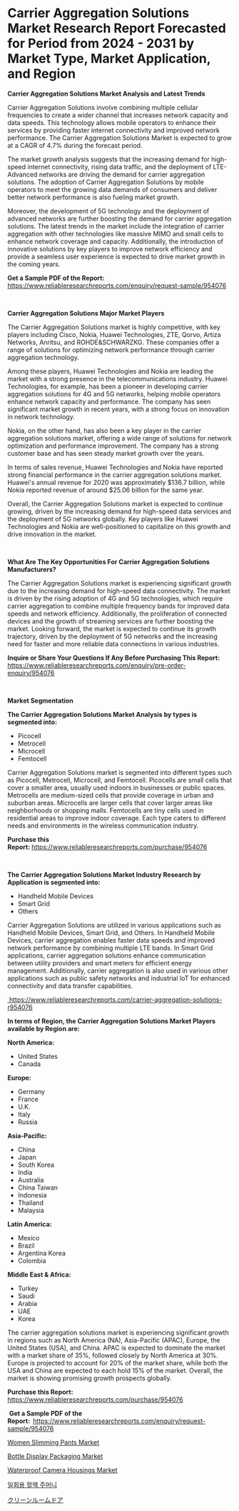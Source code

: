 <p><h1>Carrier Aggregation Solutions Market Research Report Forecasted for Period from 2024 -  2031 by Market Type, Market Application, and Region</h1></p><p><strong>Carrier Aggregation Solutions Market Analysis and Latest Trends</strong></p>
<p><p>Carrier Aggregation Solutions involve combining multiple cellular frequencies to create a wider channel that increases network capacity and data speeds. This technology allows mobile operators to enhance their services by providing faster internet connectivity and improved network performance. The Carrier Aggregation Solutions Market is expected to grow at a CAGR of 4.7% during the forecast period.</p><p>The market growth analysis suggests that the increasing demand for high-speed internet connectivity, rising data traffic, and the deployment of LTE-Advanced networks are driving the demand for carrier aggregation solutions. The adoption of Carrier Aggregation Solutions by mobile operators to meet the growing data demands of consumers and deliver better network performance is also fueling market growth.</p><p>Moreover, the development of 5G technology and the deployment of advanced networks are further boosting the demand for carrier aggregation solutions. The latest trends in the market include the integration of carrier aggregation with other technologies like massive MIMO and small cells to enhance network coverage and capacity. Additionally, the introduction of innovative solutions by key players to improve network efficiency and provide a seamless user experience is expected to drive market growth in the coming years.</p></p>
<p><strong>Get a Sample PDF of the Report:&nbsp;</strong> <a href="https://www.reliableresearchreports.com/enquiry/request-sample/954076">https://www.reliableresearchreports.com/enquiry/request-sample/954076</a></p>
<p>&nbsp;</p>
<p><strong>Carrier Aggregation Solutions Major Market Players</strong></p>
<p><p>The Carrier Aggregation Solutions market is highly competitive, with key players including Cisco, Nokia, Huawei Technologies, ZTE, Qorvo, Artiza Networks, Anritsu, and ROHDE&SCHWARZKG. These companies offer a range of solutions for optimizing network performance through carrier aggregation technology.</p><p>Among these players, Huawei Technologies and Nokia are leading the market with a strong presence in the telecommunications industry. Huawei Technologies, for example, has been a pioneer in developing carrier aggregation solutions for 4G and 5G networks, helping mobile operators enhance network capacity and performance. The company has seen significant market growth in recent years, with a strong focus on innovation in network technology.</p><p>Nokia, on the other hand, has also been a key player in the carrier aggregation solutions market, offering a wide range of solutions for network optimization and performance improvement. The company has a strong customer base and has seen steady market growth over the years.</p><p>In terms of sales revenue, Huawei Technologies and Nokia have reported strong financial performance in the carrier aggregation solutions market. Huawei's annual revenue for 2020 was approximately $136.7 billion, while Nokia reported revenue of around $25.06 billion for the same year.</p><p>Overall, the Carrier Aggregation Solutions market is expected to continue growing, driven by the increasing demand for high-speed data services and the deployment of 5G networks globally. Key players like Huawei Technologies and Nokia are well-positioned to capitalize on this growth and drive innovation in the market.</p></p>
<p>&nbsp;</p>
<p><strong>What Are The Key Opportunities For Carrier Aggregation Solutions Manufacturers?</strong></p>
<p><p>The Carrier Aggregation Solutions market is experiencing significant growth due to the increasing demand for high-speed data connectivity. The market is driven by the rising adoption of 4G and 5G technologies, which require carrier aggregation to combine multiple frequency bands for improved data speeds and network efficiency. Additionally, the proliferation of connected devices and the growth of streaming services are further boosting the market. Looking forward, the market is expected to continue its growth trajectory, driven by the deployment of 5G networks and the increasing need for faster and more reliable data connections in various industries.</p></p>
<p><strong>Inquire or Share Your Questions If Any Before Purchasing This Report:</strong> <a href="https://www.reliableresearchreports.com/enquiry/pre-order-enquiry/954076">https://www.reliableresearchreports.com/enquiry/pre-order-enquiry/954076</a></p>
<p>&nbsp;</p>
<p><strong>Market Segmentation</strong></p>
<p><strong>The Carrier Aggregation Solutions Market Analysis by types is segmented into:</strong></p>
<p><ul><li>Picocell</li><li>Metrocell</li><li>Microcell</li><li>Femtocell</li></ul></p>
<p><p>Carrier Aggregation Solutions market is segmented into different types such as Picocell, Metrocell, Microcell, and Femtocell. Picocells are small cells that cover a smaller area, usually used indoors in businesses or public spaces. Metrocells are medium-sized cells that provide coverage in urban and suburban areas. Microcells are larger cells that cover larger areas like neighborhoods or shopping malls. Femtocells are tiny cells used in residential areas to improve indoor coverage. Each type caters to different needs and environments in the wireless communication industry.</p></p>
<p><strong>Purchase this Report:&nbsp;</strong><a href="https://www.reliableresearchreports.com/purchase/954076">https://www.reliableresearchreports.com/purchase/954076</a></p>
<p>&nbsp;</p>
<p><strong>The Carrier Aggregation Solutions Market Industry Research by Application is segmented into:</strong></p>
<p><ul><li>Handheld Mobile Devices</li><li>Smart Grid</li><li>Others</li></ul></p>
<p><p>Carrier Aggregation Solutions are utilized in various applications such as Handheld Mobile Devices, Smart Grid, and Others. In Handheld Mobile Devices, carrier aggregation enables faster data speeds and improved network performance by combining multiple LTE bands. In Smart Grid applications, carrier aggregation solutions enhance communication between utility providers and smart meters for efficient energy management. Additionally, carrier aggregation is also used in various other applications such as public safety networks and industrial IoT for enhanced connectivity and data transfer capabilities.</p></p>
<p><a href="https://www.reliableresearchreports.com/carrier-aggregation-solutions-r954076">&nbsp;https://www.reliableresearchreports.com/carrier-aggregation-solutions-r954076</a></p>
<p><strong>In terms of Region, the Carrier Aggregation Solutions Market Players available by Region are:</strong></p>
<p>
    <p> <strong> North America: </strong>
        <ul>
            <li>United States</li>
            <li>Canada</li>
        </ul>
        </p> 
    <p> <strong> Europe: </strong>
        <ul>
            <li>Germany</li>
            <li>France</li>
            <li>U.K.</li>
            <li>Italy</li>
            <li>Russia</li>
        </ul>
        </p> 
    <p> <strong> Asia-Pacific: </strong>
        <ul>
            <li>China</li>
            <li>Japan</li>
            <li>South Korea</li>
            <li>India</li>
            <li>Australia</li>
            <li>China Taiwan</li>
            <li>Indonesia</li>
            <li>Thailand</li>
            <li>Malaysia</li>
        </ul>
        </p> 
    <p> <strong> Latin America: </strong>
        <ul>
            <li>Mexico</li>
            <li>Brazil</li>
            <li>Argentina Korea</li>
            <li>Colombia</li>
        </ul>
        </p> 
    <p> <strong> Middle East & Africa: </strong>
        <ul>
            <li>Turkey</li>
            <li>Saudi</li>
            <li>Arabia</li>
            <li>UAE</li>
            <li>Korea</li>
        </ul>
    </p>
    </p>
<p><p>The carrier aggregation solutions market is experiencing significant growth in regions such as North America (NA), Asia-Pacific (APAC), Europe, the United States (USA), and China. APAC is expected to dominate the market with a market share of 35%, followed closely by North America at 30%. Europe is projected to account for 20% of the market share, while both the USA and China are expected to each hold 15% of the market. Overall, the market is showing promising growth prospects globally.</p></p>
<p><strong>Purchase this Report: </strong><a href="https://www.reliableresearchreports.com/purchase/954076">https://www.reliableresearchreports.com/purchase/954076</a></p>
<p>&nbsp;<strong>Get a Sample PDF of the Report:&nbsp;&nbsp;</strong><a href="https://www.reliableresearchreports.com/enquiry/request-sample/954076">https://www.reliableresearchreports.com/enquiry/request-sample/954076</a></p>
<p><strong></strong></p>
<p><p><a href="https://www.linkedin.com/pulse/women-slimming-pants-market-report-reveals-latest-trends-pbukf">Women Slimming Pants Market</a></p><p><a href="https://github.com/ElmoRunolfsson2023/Market-Research-Report-List-1/blob/main/bottle-display-packaging-market.md">Bottle Display Packaging Market</a></p><p><a href="https://www.linkedin.com/pulse/analyzing-waterproof-camera-housings-market-global-industry-jwgof">Waterproof Camera Housings Market</a></p><p><a href="https://medium.com/@jaleelweissnat2022/%EC%9D%BC%ED%9A%8C%EC%9A%A9-%ED%98%88%EC%95%A1-%EC%A3%BC%EB%A8%B8%EB%8B%88-%EC%8B%9C%EC%9E%A5-%EC%A1%B0%EC%82%AC-%EB%B3%B4%EA%B3%A0%EC%84%9C-%EC%9D%B4%EB%A0%A5-%EB%B0%8F-2031%EB%85%84%EA%B9%8C%EC%A7%80%EC%9D%98-%EC%98%88%EC%B8%A1-170c23268e35">일회용 혈액 주머니</a></p><p><a href="https://medium.com/@addiehirthe05/%E3%82%AF%E3%83%AA%E3%83%BC%E3%83%B3%E3%83%AB%E3%83%BC%E3%83%A0%E3%81%AE%E3%83%89%E3%82%A2%E5%B8%82%E5%A0%B4-2031%E5%B9%B4%E3%81%BE%E3%81%A7%E3%81%AE%E6%88%90%E5%8A%9F%E3%81%99%E3%82%8B%E3%83%93%E3%82%B8%E3%83%8D%E3%82%B9%E6%88%A6%E7%95%A5%E3%81%AE%E9%8D%B5%E3%81%AB%E3%81%AA%E3%82%8B%E4%BA%88%E6%B8%AC-527396f90619">クリーンルームドア</a></p></p>